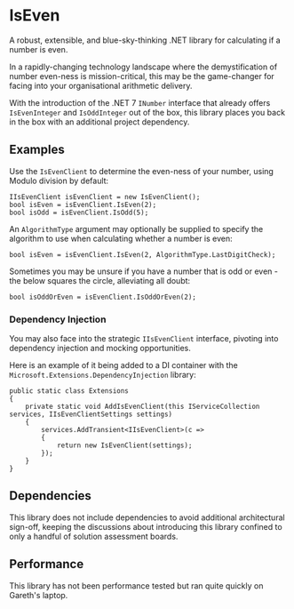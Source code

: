# IsEven

A robust, extensible, and blue-sky-thinking .NET library for calculating if a number is even.

In a rapidly-changing technology landscape where the demystification of number even-ness is mission-critical, this may be the game-changer for facing into your organisational arithmetic delivery.

With the introduction of the .NET 7 `INumber` interface that already offers `IsEvenInteger` and `IsOddInteger` out of the box, this library places you back in the box with an additional project dependency.

## Examples

Use the `IsEvenClient` to determine the even-ness of your number, using Modulo division by default:

```
IIsEvenClient isEvenClient = new IsEvenClient();
bool isEven = isEvenClient.IsEven(2);
bool isOdd = isEvenClient.IsOdd(5);
```

An `AlgorithmType` argument may optionally be supplied to specify the algorithm to use when calculating whether a number is even:

```
bool isEven = isEvenClient.IsEven(2, AlgorithmType.LastDigitCheck);
```

Sometimes you may be unsure if you have a number that is odd or even - the below squares the circle, alleviating all doubt:

```
bool isOddOrEven = isEvenClient.IsOddOrEven(2);
```

### Dependency Injection

You may also face into the strategic `IIsEvenClient` interface, pivoting into dependency injection and mocking opportunities.

Here is an example of it being added to a DI container with the `Microsoft.Extensions.DependencyInjection` library:

```
public static class Extensions
{
    private static void AddIsEvenClient(this IServiceCollection services, IIsEvenClientSettings settings)
    {
        services.AddTransient<IIsEvenClient>(c =>
        {
            return new IsEvenClient(settings);
        });
    }
}
```

## Dependencies

This library does not include dependencies to avoid additional architectural sign-off, keeping the discussions about introducing this library confined to only a handful of solution assessment boards.

## Performance

This library has not been performance tested but ran quite quickly on Gareth's laptop.
